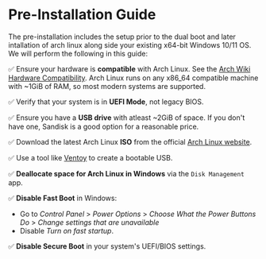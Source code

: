 # Pre-Installation Guide
The pre-installation includes the setup prior to the dual boot and later intallation of arch linux along side your existing x64-bit Windows 10/11 OS. We will perform the following in this guide:

:white_check_mark: Ensure your hardware is **compatible** with Arch Linux. See the [Arch Wiki Hardware Compatibility](https://wiki.archlinux.org/title/Category%3AHardware). Arch Linux runs on any x86_64 compatible machine with ~1GiB of RAM, so most modern systems are supported.

:white_check_mark: Verify that your system is in **UEFI Mode**, not legacy BIOS.

:white_check_mark: Ensure you have a **USB drive** with atleast ~2GiB of space. If you don't have one, Sandisk is a good option for a reasonable price. 

:white_check_mark: Download the latest Arch Linux **ISO** from the official [Arch Linux website](https://archlinux.org/download/).

:white_check_mark: Use a tool like [Ventoy](https://ventoy.net/en/download.html) to create a bootable USB.

:white_check_mark: **Deallocate space for Arch Linux in Windows** via the `Disk Management` app.

:white_check_mark: **Disable Fast Boot** in Windows: 
   - Go to *Control Panel* > *Power Options* > *Choose What the Power Buttons Do* > *Change settings that are unavailable* 
   - Disable *Turn on fast startup*.

:white_check_mark: **Disable Secure Boot** in your system's UEFI/BIOS settings.